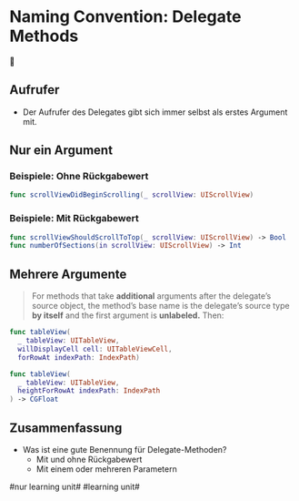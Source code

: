 # Naming Convention: Delegate Methods
💬

## Aufrufer
- Der Aufrufer des Delegates gibt sich immer selbst als erstes Argument mit.

## Nur ein Argument

### Beispiele: Ohne Rückgabewert

```swift
func scrollViewDidBeginScrolling(_ scrollView: UIScrollView)
```

### Beispiele: Mit Rückgabewert

```swift
func scrollViewShouldScrollToTop(_ scrollView: UIScrollView) -> Bool
func numberOfSections(in scrollView: UIScrollView) -> Int
```

## Mehrere Argumente

> For methods that take  **additional**  arguments after the delegate’s source object, the method’s base name is the delegate’s source type  **by itself**  and the first argument is  **unlabeled.**  Then:

```swift
func tableView(
  _ tableView: UITableView,
  willDisplayCell cell: UITableViewCell,
  forRowAt indexPath: IndexPath)
```


```swift
func tableView(
  _ tableView: UITableView,
  heightForRowAt indexPath: IndexPath
) -> CGFloat
```

## Zusammenfassung
- Was ist eine gute Benennung für Delegate-Methoden?
	- Mit und ohne Rückgabewert
	- Mit einem oder mehreren Parametern


#nur learning unit# #learning unit#
